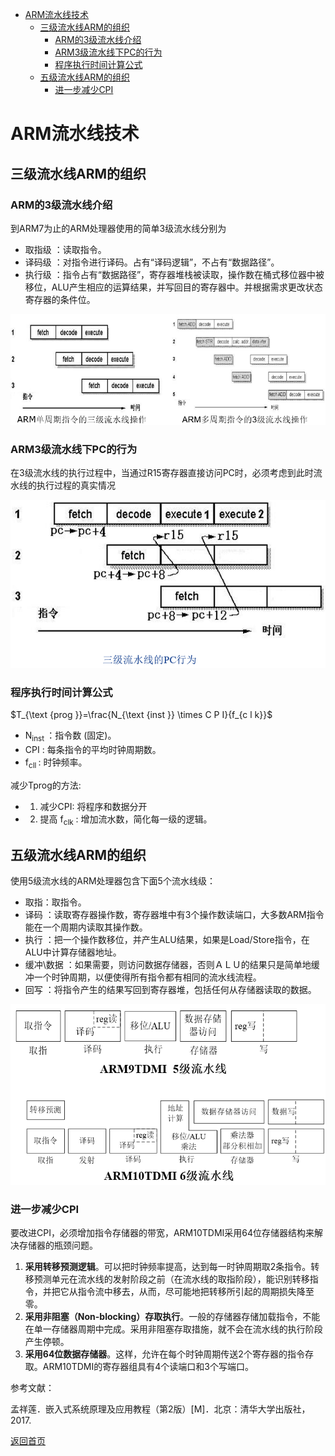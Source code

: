 - [ARM流水线技术](#arm流水线技术)
  - [三级流水线ARM的组织](#三级流水线arm的组织)
    - [ARM的3级流水线介绍](#arm的3级流水线介绍)
    - [ARM3级流水线下PC的行为](#arm3级流水线下pc的行为)
    - [程序执行时间计算公式](#程序执行时间计算公式)
  - [五级流水线ARM的组织](#五级流水线arm的组织)
    - [进一步减少CPI](#进一步减少cpi)


# ARM流水线技术

## 三级流水线ARM的组织

### ARM的3级流水线介绍 

到ARM7为止的ARM处理器使用的简单3级流水线分别为 

+ 取指级 ：读取指令。
+ 译码级 ：对指令进行译码。占有“译码逻辑”，不占有“数据路径”。
+ 执行级 ：指令占有“数据路径”，寄存器堆栈被读取，操作数在桶式移位器中被移位，ALU产生相应的运算结果，并写回目的寄存器中。并根据需求更改状态寄存器的条件位。

![](https://raw.githubusercontent.com/timerring/picgo/master/picbed/image-20221212161522646.png)

### ARM3级流水线下PC的行为 

在3级流水线的执行过程中，当通过R15寄存器直接访问PC时，必须考虑到此时流水线的执行过程的真实情况 

![](https://raw.githubusercontent.com/timerring/picgo/master/picbed/image-20221212161541566.png)

### 程序执行时间计算公式

$T_{\text {prog }}=\frac{N_{\text {inst }} \times C P I}{f_{c l k}}$

-  $\mathrm{N}_{\text {inst }}$  ：指令数 (固定)。
- CPI : 每条指令的平均时钟周期数。
-  $\mathrm{f}_{\text {cll }}$  : 时钟频率。

减少Tprog的方法:

-  1) 减少CPI: 将程序和数据分开
-  2) 提高  $\mathrm{f}_{\mathrm{clk}}$  : 增加流水数，简化每一级的逻辑。



## 五级流水线ARM的组织 

使用5级流水线的ARM处理器包含下面5个流水线级： 

+ 取指：取指令。
+ 译码 ：读取寄存器操作数，寄存器堆中有3个操作数读端口，大多数ARM指令能在一个周期内读取其操作数。
+ 执行 ：把一个操作数移位，并产生ALU结果，如果是Load/Store指令，在ALU中计算存储器地址。
+ 缓冲\数据 ：如果需要，则访问数据存储器，否则ＡＬＵ的结果只是简单地缓冲一个时钟周期，以便使得所有指令都有相同的流水线流程。
+ 回写 ：将指令产生的结果写回到寄存器堆，包括任何从存储器读取的数据。

![](https://raw.githubusercontent.com/timerring/picgo/master/picbed/image-20221212161712934.png)

### 进一步减少CPI

要改进CPI，必须增加指令存储器的带宽，ARM10TDMI采用64位存储器结构来解决存储器的瓶颈问题。

1. **采用转移预测逻辑**。可以把时钟频率提高，达到每一时钟周期取2条指令。转移预测单元在流水线的发射阶段之前（在流水线的取指阶段），能识别转移指令，并把它从指令流中移去，从而，尽可能地把转移所引起的周期损失降至零。
2. **采用非阻塞（Non-blocking）存取执行**。一般的存储器存储加载指令，不能在单一存储器周期中完成。采用非阻塞存取措施，就不会在流水线的执行阶段产生停顿。
3. **采用64位数据存储器**。这样，允许在每个时钟周期传送2个寄存器的指令存取。ARM10TDMI的寄存器组具有4个读端口和3个写端口。



参考文献：

孟祥莲．嵌入式系统原理及应用教程（第2版）[M]．北京：清华大学出版社，2017.



[返回首页](https://github.com/timerring/hardware-tutorial)